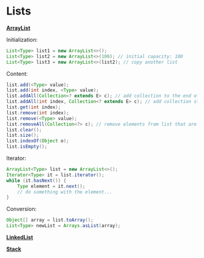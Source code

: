 # Lists
**[ArrayList](https://docs.oracle.com/javase/8/docs/api/java/util/ArrayList.html)**

Initialization:
```java
List<Type> list1 = new ArrayList<>();
List<Type> list2 = new ArrayList<>(100); // initial capacity: 100
List<Type> list3 = new ArrayList<>(list2); // copy another list
```

Content:
```java
list.add(<Type> value);
list.add(int index, <Type> value);
list.addAll(Collection<? extends E> c); // add collection to the end of the list
list.addAll(int index, Collection<? extends E> c); // add collection starting at the index
list.get(int index);        
list.remove(int index);
list.remove(<Type> value);
list.removeAll(Collection<?> c); // remove elements from list that are contained in the given collection
list.clear();
list.size();
list.indexOf(Object o);
list.isEmpty();
```

Iterator:
```java
ArrayList<Type> list = new ArrayList<>();
Iterator<Type> it = list.iterator();
while (it.hasNext()) {
    Type element = it.next();
    // do something with the element...
}
```

Conversion:
```java
Object[] array = list.toArray();
List<Type> newList = Arrays.asList(array);
```

**[LinkedList](https://docs.oracle.com/javase/8/docs/api/java/util/LinkedList.html)**


**[Stack](https://docs.oracle.com/javase/8/docs/api/java/util/Stack.html)**